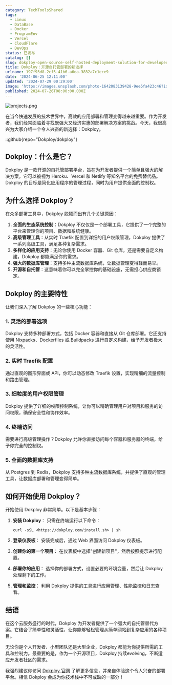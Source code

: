 ```yaml
---
category: TechToolsShared
tags:
  - Linux
  - DataBase
  - Docker
  - ProgramEnv
  - Vercel
  - CloudFlare
  - DevOps
status: 已发布
catalog: []
slug: dokploy-open-source-self-hosted-deployment-solution-for-developers
title: Dokploy：开源自托管部署的新选择
urlname: 197f93d8-2cf5-41b6-a6ea-3832a7c1ece9
date: '2024-06-25 12:11:00'
updated: '2024-07-29 00:29:00'
image: 'https://images.unsplash.com/photo-1642083139428-9ee5fa423c46?ixlib=rb-4.0.3&q=85&fm=jpg&crop=entropy&cs=srgb'
published: 2024-07-26T08:00:00.000Z
---
```


![projects.png](https://prod-files-secure.s3.us-west-2.amazonaws.com/5d24fe63-e567-4804-86f9-9fdc62e13082/adfdc1fe-2109-46ac-9ad4-f50e8631f20c/projects.png?X-Amz-Algorithm=AWS4-HMAC-SHA256&X-Amz-Content-Sha256=UNSIGNED-PAYLOAD&X-Amz-Credential=ASIAZI2LB466QTLEXPTR%2F20250416%2Fus-west-2%2Fs3%2Faws4_request&X-Amz-Date=20250416T053922Z&X-Amz-Expires=3600&X-Amz-Security-Token=IQoJb3JpZ2luX2VjELX%2F%2F%2F%2F%2F%2F%2F%2F%2F%2FwEaCXVzLXdlc3QtMiJHMEUCIQCRn4IGy9iqawdN3txQHlppna7earqW%2F9%2FHLQ9Dti%2BO%2BQIgNdLz3KVyTC7hxapDSDQ9SQqNDOaXp4v3kx2aNIRP%2FeEq%2FwMIPhAAGgw2Mzc0MjMxODM4MDUiDFPA7MOAIqGwNPvyPyrcA9CEsh2fRdZxXrFFuzXSRDk95u5QEKoq4ncrwogYgYG26LOR%2BdBFnlZfCJyHuBjG0J65Ax0UhFAIwzqq4PACgFIq%2BMEkPbbbDYHBNg5iIX3Wc9%2BYfm6OM%2BmNQPKbXHie0mVBR%2BQpZI8LNVJgMoO%2FKkURcQ7rvZSi%2F35SudKCDH9qekjO5yAcnFo6lDEMHPloAFBXiYaJJuJ6gHrJ7hlMpipBMdu6goAiNun2ugRf2y4ex6plGUeFLdbHbp9Xo9qsAZvCm0Wr%2BddvTvFOJpaV7iYslwaXi7KiYFNEt5eFqRyVAwPdcwNVgdTAIrkvGnRUuhAUkA3%2BOECk7Jt2ElMXO%2FuwWM1n291r54KQTSv2vuAawmBOjz44bu1pE0f9wWY2SBCByoVqR7I14lYuhWWdFUcpwmhKW4g8DMtnU8P%2BSQqw%2FCsY9n2EvXxuzrmT9jBBORat41Nm1Wh1%2FZTFHGvA4JRet3wW%2B7n5hfCPLKG3%2Ffz%2Bv9JaDcFf%2Bz%2FFkbK4fbthUEuDXbm01TtZStcA2gx74rPIA6iaC3Puy7nEI8ajr7z0YNjsLj52cFcgJRhNZ9fjtTrEtqazWKWOjs3KV5eMINeNNXaKO6zjcdtZ2tmXDvDz25NXQVrl5SN8WO1kMMHv%2FL8GOqUB8uZXz%2F2DaG%2FeiZx4jSKwQMXmBNsDIDBXdAe0Avy%2Bfeeq2GfO7QIkZkYFD5pq9UHh%2Bto%2BjZ9F6L139dxmlScEZ4ZN9EwQLqSoLyp00FcS4X7NRNjyQZe4DYAzdlBkRHr02HHIweNOoWZ86TWIqEXuzEBILTf%2BEffhR9UMwb%2BrufWlFuDoj5DixjziJao5%2F5V4SBPdUF5oST4AiJ%2FDBJ5zLalQFk%2Bx&X-Amz-Signature=71d53bed5e4f7da1f507f49e4b3327969d911daa3b9989899932d2dd4f305ff8&X-Amz-SignedHeaders=host&x-id=GetObject)


在当今快速发展的技术世界中，高效的应用部署和管理变得越来越重要。作为开发者，我们经常面临着寻找既强大又经济实惠的部署解决方案的挑战。今天，我很高兴为大家介绍一个令人兴奋的新选择：Dokploy。


::github{repo="Dokploy/dokploy"}


## Dokploy：什么是它？


Dokploy 是一款开源的自托管部署平台，旨在为开发者提供一个简单且强大的解决方案。它可以被视为 Heroku、Vercel 和 Netlify 等知名平台的免费替代品。Dokploy 的目标是简化应用程序的管理过程，同时为用户提供全面的控制权。


## 为什么选择 Dokploy？


在众多部署工具中，Dokploy 脱颖而出有几个关键原因：

1. **全面的生态系统控制**：Dokploy 不仅仅是一个部署工具，它提供了一个完整的平台来管理你的项目、数据和系统健康。
2. **高级管理工具**：从实时 Traefik 配置到详细的用户权限管理，Dokploy 提供了一系列高级工具，满足各种复杂需求。
3. **多样化的应用支持**：无论你使用 Docker 容器、Git 仓库，还是需要自定义构建，Dokploy 都能满足你的需求。
4. **强大的数据库管理**：支持多种主流数据库系统，让数据管理变得轻而易举。
5. **开源和自托管**：这意味着你可以完全掌控你的基础设施，无需担心供应商锁定。

## Dokploy 的主要特性


让我们深入了解 Dokploy 的一些核心功能：


### 1. 灵活的部署选项


Dokploy 支持多种部署方式，包括 Docker 容器和直接从 Git 仓库部署。它还支持使用 Nixpacks、Dockerfiles 或 Buildpacks 进行自定义构建，给予开发者极大的灵活性。


### 2. 实时 Traefik 配置


通过直观的图形界面或 API，你可以动态修改 Traefik 设置，实现精细的流量控制和路由管理。


### 3. 细粒度的用户权限管理


Dokploy 提供了详细的权限控制系统，让你可以精确管理用户对项目和服务的访问权限，确保安全性和协作效率。


### 4. 终端访问


需要进行高级管理操作？Dokploy 允许你直接访问每个容器和服务器的终端，给予你完全的控制权。


### 5. 全面的数据库支持


从 Postgres 到 Redis，Dokploy 支持多种主流数据库系统，并提供了直观的管理工具，让数据库部署和管理变得简单。


## 如何开始使用 Dokploy？


开始使用 Dokploy 非常简单。以下是基本步骤：

1. **安装 Dokploy**：
只需在终端运行以下命令：

    ```plain text
    curl -sSL <https://dokploy.com/install.sh> | sh
    ```

2. **登录仪表板**：
安装完成后，通过 Web 界面访问 Dokploy 仪表板。
3. **创建你的第一个项目**：
在仪表板中选择"创建新项目"，然后按照提示进行配置。
4. **部署你的应用**：
选择你的部署方式，设置必要的环境变量，然后让 Dokploy 处理剩下的工作。
5. **管理和监控**：
利用 Dokploy 提供的工具进行应用管理、性能监控和日志查看。

## 结语


在这个云服务盛行的时代，Dokploy 为开发者提供了一个强大的自托管替代方案。它结合了简单性和灵活性，让你能够轻松管理从简单网站到复杂应用的各种项目。


无论你是个人开发者、小型团队还是大型企业，Dokploy 都能为你提供所需的工具和控制力。最重要的是，作为一个开源项目，Dokploy 持续evolving，不断适应开发者社区的需求。


我强烈建议你访问 [Dokploy 官网](https://dokploy.com/) 了解更多信息，并亲自体验这个令人兴奋的部署平台。相信 Dokploy 会成为你技术栈中不可或缺的一部分！

